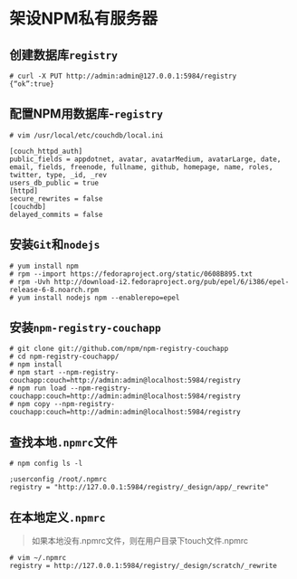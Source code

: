# 架设NPM私有服务器

## 创建数据库`registry`
```
# curl -X PUT http://admin:admin@127.0.0.1:5984/registry
{“ok”:true}
```

## 配置NPM用数据库-`registry`
```
# vim /usr/local/etc/couchdb/local.ini

[couch_httpd_auth]
public_fields = appdotnet, avatar, avatarMedium, avatarLarge, date, email, fields, freenode, fullname, github, homepage, name, roles, twitter, type, _id, _rev
users_db_public = true
[httpd]
secure_rewrites = false
[couchdb]
delayed_commits = false
```

## 安装`Git`和`nodejs`

```
# yum install npm
# rpm --import https://fedoraproject.org/static/0608B895.txt
# rpm -Uvh http://download-i2.fedoraproject.org/pub/epel/6/i386/epel-release-6-8.noarch.rpm
# yum install nodejs npm --enablerepo=epel
```

## 安装`npm-registry-couchapp`
```
# git clone git://github.com/npm/npm-registry-couchapp
# cd npm-registry-couchapp/
# npm install
# npm start --npm-registry-couchapp:couch=http://admin:admin@localhost:5984/registry
# npm run load --npm-registry-couchapp:couch=http://admin:admin@localhost:5984/registry
# npm copy --npm-registry-couchapp:couch=http://admin:admin@localhost:5984/registry
```

## 查找本地`.npmrc`文件
```
# npm config ls -l

;userconfig /root/.npmrc
registry = "http://127.0.0.1:5984/registry/_design/app/_rewrite"
```

## 在本地定义`.npmrc`
> 如果本地没有.npmrc文件，则在用户目录下touch文件.npmrc

```
# vim ~/.npmrc
registry = http://127.0.0.1:5984/registry/_design/scratch/_rewrite
```